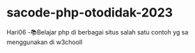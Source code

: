 # sacode-php-otodidak-2023
Hari06 -📚Belajar php di berbagai situs salah satu contoh yg sa menggunakan di w3chooll

